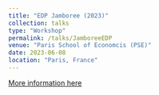 ```yaml
---
title: "EDP Jamboree (2023)"
collection: talks
type: "Workshop"
permalink: /talks/JamboreeEDP
venue: "Paris School of Economcis (PSE)"
date: 2023-06-08
location: "Paris, France"
---
```


[More information here](https://www.parisschoolofeconomics.eu/en/research/academic-activity/workshops-and-conferences/edp-jamboree/)

